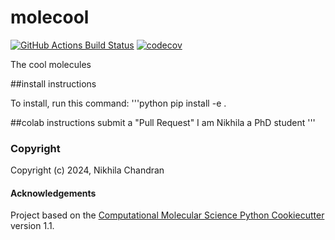 molecool
==============================
[//]: # (Badges)
[![GitHub Actions Build Status](https://github.com/REPLACE_WITH_OWNER_ACCOUNT/molecool/workflows/CI/badge.svg)](https://github.com/REPLACE_WITH_OWNER_ACCOUNT/molecool/actions?query=workflow%3ACI)
[![codecov](https://codecov.io/gh/REPLACE_WITH_OWNER_ACCOUNT/molecool/branch/main/graph/badge.svg)](https://codecov.io/gh/REPLACE_WITH_OWNER_ACCOUNT/molecool/branch/main)


The cool molecules

##install instructions

To install, run this command:
'''python
pip install -e .

##colab instructions
submit a "Pull Request"
I am Nikhila a PhD student
'''
### Copyright

Copyright (c) 2024, Nikhila Chandran


#### Acknowledgements
 
Project based on the 
[Computational Molecular Science Python Cookiecutter](https://github.com/molssi/cookiecutter-cms) version 1.1.
